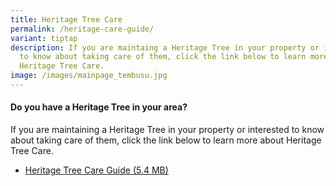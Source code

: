 ```yaml
---
title: Heritage Tree Care
permalink: /heritage-care-guide/
variant: tiptap
description: If you are maintaing a Heritage Tree in your property or interested
  to know about taking care of them, click the link below to learn more about
  Heritage Tree Care.
image: /images/mainpage_tembusu.jpg
---
```

<h4><strong>Do you have a Heritage Tree in your area?</strong></h4>
<p>If you are maintaining a Heritage Tree in your property or interested
to know about taking care of them, click the link below to learn more about
Heritage Tree Care.</p>
<ul data-tight="true" class="tight">
<li>
<p><a href="https://file.go.gov.sg/heritagetreecareguide.pdf" rel="noopener nofollow" target="_blank">Heritage Tree Care Guide (5.4 MB)</a>
</p>
<p></p>
</li>
</ul>
<p></p>